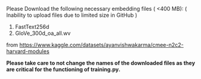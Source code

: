 Please Download the following necessary embedding files ( <400 MB): ( Inability to upload files due to limited size in GitHub )

1. FastText256d
2. GloVe_300d_oa_all.wv

from https://www.kaggle.com/datasets/ayanvishwakarma/cmee-n2c2-harvard-modules

**Please take care to not change the names of the downloaded files as they are critical for the functioning of training.py.**
